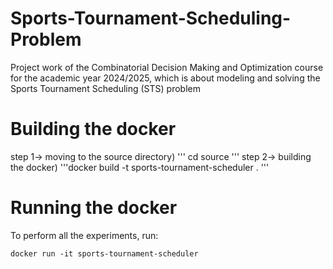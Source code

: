 # Sports-Tournament-Scheduling-Problem
Project work of the Combinatorial Decision Making and Optimization course for the academic year 2024/2025, which is about  modeling and solving the Sports Tournament Scheduling (STS) problem

# Building the docker
step 1-> moving to the source directory) ''' cd source '''
step 2-> building the docker) '''docker build -t sports-tournament-scheduler . '''

# Running the docker
To perform all the experiments, run:
```
docker run -it sports-tournament-scheduler
```
